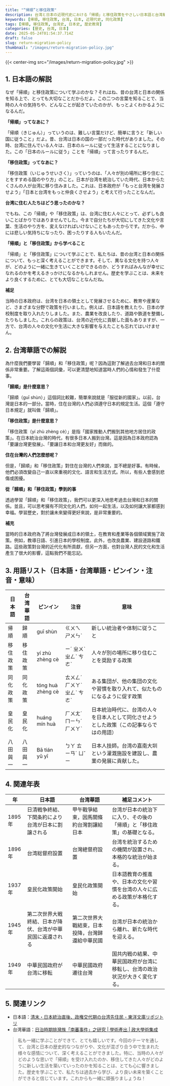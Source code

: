 ```yaml
---
title: "“帰順”と移住政策"
description: 台湾と日本の近現代史における「帰順」と移住政策をやさしい日本語と台湾華語で解説します。小学生にもわかるように説明します。
keywords: [帰順, 移住政策, 台湾, 日本, 近現代史, 同化政策]
tags: [帰順, 移住政策, 台湾史, 日本史, 歴史教育]
categories: [歴史, 台湾, 日本]
date: 2025-05-24T01:54:37.714Z
draft: false
slug: return-migration-policy
thumbnail: "/images/return-migration-policy.jpg"
---
```


{{< center-img src="/images/return-migration-policy.jpg" >}}

## 1. 日本語の解説

なぜ「帰順」と移住政策について学ぶのかな？それはね、昔の台湾と日本の関係を知る上で、とっても大切なことだからだよ。この二つの言葉を知ることで、当時の人々の気持ちや、どんなことが起きていたのかが、もっとよくわかるようになるんだ。

**「帰順」ってなあに？**

「帰順（きじゅん）」っていうのは、難しい言葉だけど、簡単に言うと「新しい国に従うこと」だよ。昔、台湾は日本の国の一部だった時代がありました。その時、台湾に住んでいる人々は、日本のルールに従って生活することになりました。この「日本のルールに従う」ことを「帰順」って言ったりするんだ。

**「移住政策」ってなあに？**

「移住政策（いじゅうせいさく）」っていうのは、「人々が別の場所に移り住むことをすすめる国のやり方」のこと。日本が台湾を統治していた時代、日本からたくさんの人が台湾に移り住みました。これは、日本政府が「もっと台湾を発展させよう」「日本と台湾をもっと仲良くさせよう」と考えて行ったことなんだ。

**台湾に住む人たちはどう思ったのかな？**

でもね、この「帰順」や「移住政策」は、台湾に住む人々にとって、必ずしも良いことばかりではありませんでした。今まで自分たちが大切にしてきた文化や言葉、生活のやり方を、変えなければいけないこともあったからです。だから、中には悲しい気持ちになったり、困ったりする人もいたんだ。

**「帰順」と「移住政策」から学べること**

「帰順」と「移住政策」について学ぶことで、私たちは、昔の台湾と日本の関係について、もっと深く考えることができます。そして、異なる文化を持つ人々が、どのように一緒に生きていくことができるのか、どうすればみんなが幸せになれるのかを考えるきっかけになるかもしれません。歴史を学ぶことは、未来をより良くするために、とても大切なことなんだね。

**補足**

当時の日本政府は、台湾を日本の領土として発展させるために、教育や産業など、さまざまな分野で政策を行いました。例えば、日本語を教えたり、日本の学校制度を取り入れたりしました。また、農業を改良したり、道路や鉄道を整備したりもしました。これらの政策は、台湾の近代化に貢献した面もありますが、一方で、台湾の人々の文化や生活に大きな影響を与えたことも忘れてはいけません。

## 2. 台湾華語での解説

為什麼我們要學習「歸順」和「移住政策」呢？因為這對了解過去台灣和日本的關係非常重要。了解這兩個詞彙，可以更清楚地知道當時人們的心情和發生了什麼事。

**「歸順」是什麼意思？**

「歸順（guī shùn）」這個詞比較難，簡單來說就是「服從新的國家」。以前，台灣是日本的一部分。當時，住在台灣的人們必須遵守日本的規定生活。這個「遵守日本規定」就叫做「歸順」。

**「移住政策」是什麼意思？**

「移住政策（yí zhù zhèng cè）」是指「國家推動人們搬到其他地方居住的政策」。在日本統治台灣的時代，有很多日本人搬到台灣。這是因為日本政府認為「要讓台灣更發展」、「要讓日本和台灣更友好」而做的。

**住在台灣的人們怎麼想呢？**

但是，「歸順」和「移住政策」對住在台灣的人們來說，並不總是好事。有時候，他們必須改變自己一直以來重視的文化、語言和生活方式。所以，有些人會感到悲傷或困擾。

**從「歸順」和「移住政策」學到的事**

透過學習「歸順」和「移住政策」，我們可以更深入地思考過去台灣和日本的關係。並且，可以思考擁有不同文化的人們，如何一起生活，以及如何讓大家都感到幸福。學習歷史，對於讓未來變得更好來說，是非常重要的。

**補充**

當時的日本政府為了將台灣發展成日本的領土，在教育和產業等各個領域實施了政策。例如，教導日語、引進日本的學校制度。此外，也改良農業、建設道路和鐵路。這些政策對台灣的近代化有所貢獻，但另一方面，也對台灣人民的文化和生活產生了很大的影響，這點我們不能忘記。

## 3. 用語リスト（日本語・台湾華語・ピンイン・注音・意味）

| 日本語     | 台湾華語     | ピンイン      | 注音      | 意味                                                                     |
| -------- | -------- | ---------- | ------- | ------------------------------------------------------------------------ |
| 帰順     | 歸順     | guī shùn   | ㄍㄨㄟ ㄕㄨㄣˋ   | 新しい統治者や体制に従うこと                                                                |
| 移住政策   | 移住政策   | yí zhù zhèng cè | ㄧˊ ㄓㄨˋ ㄓㄥˋ ㄘㄜˋ | 人々が別の場所に移り住むことを奨励する政策                                                           |
| 同化政策   | 同化政策   | tóng huà zhèng cè | ㄊㄨㄥˊ ㄏㄨㄚˋ ㄓㄥˋ ㄘㄜˋ | ある集団が、他の集団の文化や習慣を取り入れて、似たものになるように促す政策                                            |
| 皇民化   | 皇民化   | huáng mín huà | ㄏㄨㄤˊ ㄇㄧㄣˊ ㄏㄨㄚˋ | 日本統治時代に、台湾の人々を日本人として同化させようとした政策（この記事ならではの用語）                                          |
| 八田與一 | 八田與一 | Bā tián yǔ yī  | ㄅㄚ ㄊㄧㄢˊ ㄩˇ ㄧ | 日本人技師。台湾の嘉南大圳という灌漑施設を建設し、農業の発展に貢献した。                                                   |

## 4. 関連年表

| 年    | 日本語                                          | 台湾華語                                            | 補足コメント                                                                                                                                                                                                                         |
|-----|----------------------------------------------|-------------------------------------------------|-----------------------------------------------------------------------------------------------------------------------------------------------------------------------------------------------------------------------------------|
| 1895年 | 日清戦争終結、下関条約により台湾が日本に割譲される                          | 甲午戰爭結束，因馬關條約台灣割讓給日本                               | 台湾が日本の統治下に入り、その後の「帰順」と「移住政策」の基礎となる。                                                                                                                                                                                                 |
| 1896年 | 台湾総督府設置                                     | 台灣總督府設置                                       | 台湾を統治するための機関が設置され、本格的な統治が始まる。                                                                                                                                                                                                     |
| 1937年 | 皇民化政策開始                                     | 皇民化政策開始                                       | 日本語教育の推進や、日本の文化や習慣を台湾の人々に広める政策が本格化する。                                                                                                                                                                                             |
| 1945年 | 第二次世界大戦終結、日本が降伏、台湾が中華民国に返還される                       | 第二次世界大戰結束，日本投降，台灣歸還給中華民國                             | 台湾が日本の統治から離れ、新たな時代を迎える。                                                                                                                                                                                                     |
| 1949年 | 中華民国政府が台湾に移転                                | 中華民國政府遷往台灣                                | 国共内戦の結果、中華民国政府が台湾に移転し、台湾の政治状況が大きく変化する。                                                                                                                                                                                               |

## 5. 関連リンク

*   日本語：[清末・日本統治直後、政権交代期の台湾先住民 - 東洋文庫リポジトリ](https://toyo-bunko.repo.nii.ac.jp/record/5908/files/gakuho01_80-4-02.pdf)
*   台湾華語：[日治時期排灣族「南蕃事件」之研究 | 學術產出 | 政大學術集成](https://ah.lib.nccu.edu.tw/item?item_id=81179&locale=zh_TW)

> 私も一緒に学ぶことができて、とても嬉しいです。今回のテーマを通して、台湾と日本の歴史的なつながりや、文化が混ざり合う中で生まれた様々な感情について、深く考えることができました。特に、当時の人々がどのような思いで「帰順」を受け入れたのか、移住してきた人々がどのように新しい生活を築いていったのかを知ることは、とても心に響きました。歴史を学ぶことで、私たちは過去から学び、より良い未来を築くことができると信じています。これからも一緒に頑張りましょうね！
